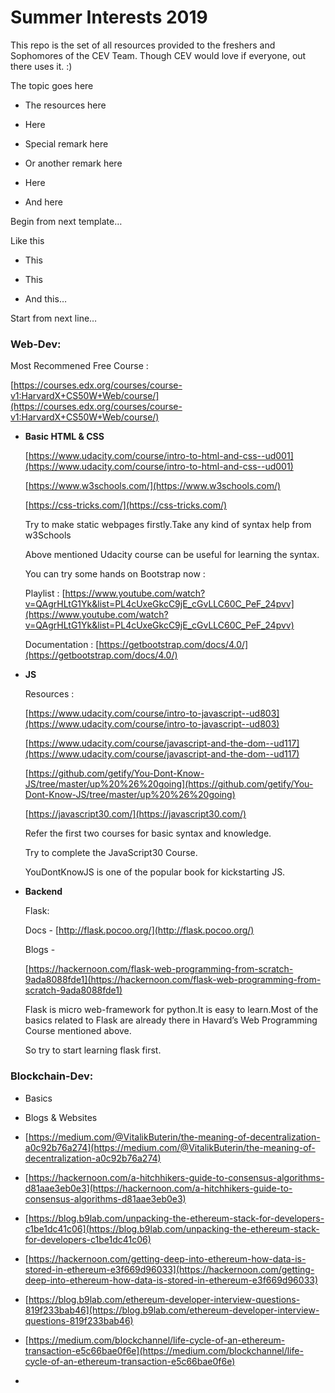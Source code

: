 # Summer Interests 2019
This repo is the set of all resources provided to the freshers and Sophomores of the CEV Team. 
Though CEV would love if everyone, out there uses it. :)


The topic goes here

-   The resources here
    
-   Here
    

-   Special remark here
    
-   Or another remark here
    

-   Here
    
-   And here
    

Begin from next template…

  
  

Like this

-   This
    
-   This
    
-   And this…
  
Start from next line…



  
  


### Web-Dev:

  

Most Recommened Free Course :

[https://courses.edx.org/courses/course-v1:HarvardX+CS50W+Web/course/](https://courses.edx.org/courses/course-v1:HarvardX+CS50W+Web/course/)

  

-   **Basic HTML & CSS**
    

  

    [https://www.udacity.com/course/intro-to-html-and-css--ud001](https://www.udacity.com/course/intro-to-html-and-css--ud001)

	   [https://www.w3schools.com/](https://www.w3schools.com/)

	[https://css-tricks.com/](https://css-tricks.com/)

  

	Try to make static webpages firstly.Take any kind of syntax help from w3Schools

	Above mentioned Udacity course can be useful for learning the syntax.

	You can try some hands on Bootstrap now :

	Playlist : [https://www.youtube.com/watch?v=QAgrHLtG1Yk&list=PL4cUxeGkcC9jE_cGvLLC60C_PeF_24pvv](https://www.youtube.com/watch?v=QAgrHLtG1Yk&list=PL4cUxeGkcC9jE_cGvLLC60C_PeF_24pvv)

	Documentation : [https://getbootstrap.com/docs/4.0/](https://getbootstrap.com/docs/4.0/)

	  
	  

-   **JS**
    

	Resources :

	[https://www.udacity.com/course/intro-to-javascript--ud803](https://www.udacity.com/course/intro-to-javascript--ud803)

	[https://www.udacity.com/course/javascript-and-the-dom--ud117](https://www.udacity.com/course/javascript-and-the-dom--ud117)

	[https://github.com/getify/You-Dont-Know-JS/tree/master/up%20%26%20going](https://github.com/getify/You-Dont-Know-JS/tree/master/up%20%26%20going)

	[https://javascript30.com/](https://javascript30.com/)

	  

	Refer the first two courses for basic syntax and knowledge.

	Try to complete the JavaScript30 Course.

	YouDontKnowJS is one of the popular book for kickstarting JS.

  

-   **Backend**
    

	Flask:
    

	Docs - [http://flask.pocoo.org/](http://flask.pocoo.org/)

	Blogs -

	[https://hackernoon.com/flask-web-programming-from-scratch-9ada8088fde1](https://hackernoon.com/flask-web-programming-from-scratch-9ada8088fde1)

	  

	Flask is micro web-framework for python.It is easy to learn.Most of the basics related to Flask are already there in Havard’s Web Programming Course mentioned above.

	So try to start learning flask first.

  
  
  

  
  
  
  
  
  
  
  
  
  
  
  
  
  
  
  
  
  
  

### Blockchain-Dev:

-   Basics  
      
    
-   Blogs & Websites
    

-   [https://medium.com/@VitalikButerin/the-meaning-of-decentralization-a0c92b76a274](https://medium.com/@VitalikButerin/the-meaning-of-decentralization-a0c92b76a274)
    
-   [https://hackernoon.com/a-hitchhikers-guide-to-consensus-algorithms-d81aae3eb0e3](https://hackernoon.com/a-hitchhikers-guide-to-consensus-algorithms-d81aae3eb0e3)
    
-   [https://blog.b9lab.com/unpacking-the-ethereum-stack-for-developers-c1be1dc41c06](https://blog.b9lab.com/unpacking-the-ethereum-stack-for-developers-c1be1dc41c06)
    
-   [https://hackernoon.com/getting-deep-into-ethereum-how-data-is-stored-in-ethereum-e3f669d96033](https://hackernoon.com/getting-deep-into-ethereum-how-data-is-stored-in-ethereum-e3f669d96033)
    
-   [https://blog.b9lab.com/ethereum-developer-interview-questions-819f233bab46](https://blog.b9lab.com/ethereum-developer-interview-questions-819f233bab46)
    
-   [https://medium.com/blockchannel/life-cycle-of-an-ethereum-transaction-e5c66bae0f6e](https://medium.com/blockchannel/life-cycle-of-an-ethereum-transaction-e5c66bae0f6e)
    
-
